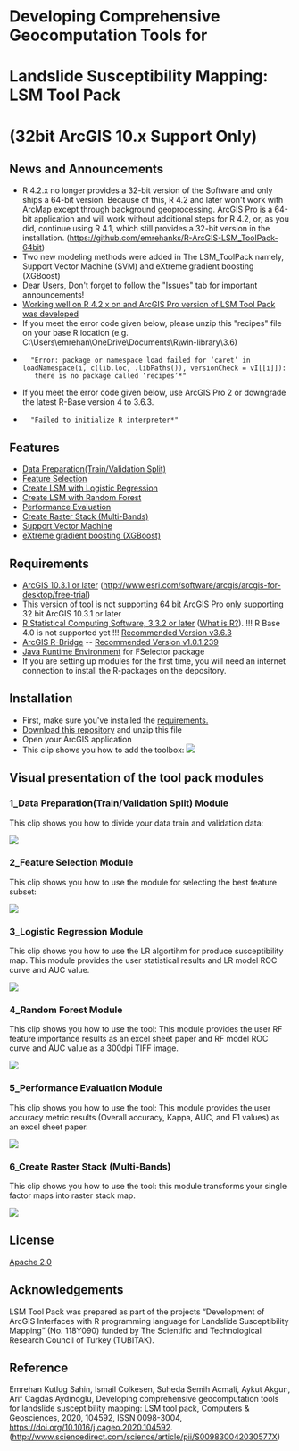 #  Developing Comprehensive Geocomputation Tools for 
#  Landslide Susceptibility Mapping: LSM Tool Pack 
#  (32bit ArcGIS 10.x Support Only)

## News and Announcements
* R 4.2.x no longer provides a 32-bit version of the Software and only ships a 64-bit version. Because of this, R 4.2 and later won't work with ArcMap except through background geoprocessing. ArcGIS Pro is a 64-bit application and will work without additional steps for R 4.2, or, as you did, continue using R 4.1, which still provides a 32-bit version in the installation. (https://github.com/emrehanks/R-ArcGIS-LSM_ToolPack-64bit)
* Two new modeling methods were added in The LSM_ToolPack namely, Support Vector Machine (SVM) and eXtreme gradient boosting (XGBoost) 
* Dear Users, Don't forget to follow the "Issues" tab for important announcements!
* [Working well on R 4.2.x on and ArcGIS Pro version of LSM Tool Pack was developed](https://github.com/emrehanks/R-ArcGIS-LSM_ToolPack-64bit)
* If you meet the error code given below, please unzip this "recipes" file on your base R location (e.g. C:\Users\emrehan\OneDrive\Documents\R\win-library\3.6)
*       "Error: package or namespace load failed for ‘caret’ in loadNamespace(i, c(lib.loc, .libPaths()), versionCheck = vI[[i]]):
         there is no package called ‘recipes’*"
* If you meet the error code given below, use ArcGIS Pro 2 or downgrade the latest R-Base version 4 to 3.6.3.
*       "Failed to initialize R interpreter*"
## Features

* [Data Preparation(Train/Validation Split)](https://github.com/emrehanks/R-ArcGIS/blob/master/scripts/trainValidationSplit.R)
* [Feature Selection](https://github.com/emrehanks/R-ArcGIS/blob/master/scripts/featureSelection.R)
* [Create LSM with Logistic Regression](https://github.com/emrehanks/R-ArcGIS/blob/master/scripts/logisticRegression.R)
* [Create LSM with Random Forest](https://github.com/emrehanks/R-ArcGIS/blob/master/scripts/randomForest.R)
* [Performance Evaluation](https://github.com/emrehanks/R-ArcGIS/blob/master/scripts/LSMComparison.R)
* [Create Raster Stack (Multi-Bands)](https://github.com/emrehanks/R-ArcGIS-LSM_ToolPack/blob/master/scripts/createRasterStack.R)
* [Support Vector Machine](https://github.com/emrehanks/R-ArcGIS-LSM_ToolPack/blob/master/scripts/7_SupportVectorMachines.R)
* [eXtreme gradient boosting (XGBoost)](https://github.com/emrehanks/R-ArcGIS-LSM_ToolPack/blob/master/scripts/8_ExtremeGradientBoosting.R)


## Requirements

* [ArcGIS 10.3.1 or later](http://desktop.arcgis.com/en/desktop/) (http://www.esri.com/software/arcgis/arcgis-for-desktop/free-trial)
* This version of tool is not supporting 64 bit ArcGIS Pro only supporting 32 bit ArcGIS 10.3.1 or later
* [R Statistical Computing Software, 3.3.2 or later](http://cran.cnr.berkeley.edu/bin/windows/base/) ([What is R?](http://www.r-project.org/about.html)). !!! R Base 4.0 is not supported yet !!! [Recommended Version v3.6.3](https://cran.r-project.org/bin/windows/base/old/3.6.3/)
* [ArcGIS R-Bridge](https://github.com/R-ArcGIS/r-bridge-install) -- [Recommended Version v1.0.1.239](https://github.com/R-ArcGIS/r-bridge/releases/tag/v1.0.1.239)
* [Java Runtime Environment](https://java.com/en/download/manual.jsp) for FSelector package
* If you are setting up modules for the first time, you will need an internet connection to install the R-packages on the depository.

## Installation

* First, make sure you've installed the [requirements.](https://github.com/emrehanks/R-ArcGIS/blob/master/README.md#requirements)
* [Download this repository](https://github.com/emrehanks/R-ArcGIS/archive/master.zip) and unzip this file
* Open your ArcGIS application
* This clip shows you how to add the toolbox:
![](https://github.com/emrehanks/R-ArcGIS/blob/master/img/addtoolbox1.gif)


##  Visual presentation of the tool pack modules

### 1_Data Preparation(Train/Validation Split) Module
This clip shows you how to divide your data train and validation data:

![](https://github.com/emrehanks/R-ArcGIS/blob/master/img/dataPreparation.gif)


### 2_Feature Selection Module
This clip shows you how to use the module for selecting the best feature subset:

![](https://github.com/emrehanks/R-ArcGIS/blob/master/img/featureSelection.gif)


### 3_Logistic Regression Module
This clip shows you how to use the LR algortihm for produce susceptibility map. This module  provides the user statistical results and LR model ROC curve and AUC value.

![](https://github.com/emrehanks/R-ArcGIS/blob/master/img/logisticReg.gif)


### 4_Random Forest Module
This clip shows you how to use the tool: This module provides the user RF feature importance results as an excel sheet paper and RF model ROC curve and AUC value as a 300dpi  TIFF image.

![](https://github.com/emrehanks/R-ArcGIS/blob/master/img/RanFor.gif)

### 5_Performance Evaluation Module
This clip shows you how to use the tool: This module provides the user accuracy metric results (Overall accuracy, Kappa, AUC, and F1 values) as an excel sheet paper. 

![](https://github.com/emrehanks/R-ArcGIS/blob/master/img/PerformanceEvaluator.gif)

### 6_Create Raster Stack (Multi-Bands)
This clip shows you how to use the tool: this module transforms your single factor maps into raster stack map.

![](https://github.com/emrehanks/R-ArcGIS-LSM_ToolPack/blob/master/img/RasterStack.gif)

## License

[Apache 2.0](https://github.com/emrehanks/R-ArcGIS-LSM_ToolPack/blob/master/LICENSE)

## Acknowledgements
 
LSM Tool Pack was prepared as part of the projects “Development of ArcGIS Interfaces with R programming language for Landslide Susceptibility Mapping” (No. 118Y090) funded by The Scientific and Technological Research Council of Turkey (TUBITAK). 

## Reference

Emrehan Kutlug Sahin, Ismail Colkesen, Suheda Semih Acmali, Aykut Akgun, Arif Cagdas Aydinoglu,
Developing comprehensive geocomputation tools for landslide susceptibility mapping: LSM tool pack, Computers & Geosciences, 2020, 104592, ISSN 0098-3004,
https://doi.org/10.1016/j.cageo.2020.104592.
(http://www.sciencedirect.com/science/article/pii/S009830042030577X)
